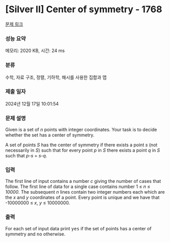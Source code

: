 # [Silver II] Center of symmetry - 1768 

[문제 링크](https://www.acmicpc.net/problem/1768) 

### 성능 요약

메모리: 2020 KB, 시간: 24 ms

### 분류

수학, 자료 구조, 정렬, 기하학, 해시를 사용한 집합과 맵

### 제출 일자

2024년 12월 17일 10:01:54

### 문제 설명

<p>Given is a set of <em>n</em> points with integer coordinates. Your task is to decide whether the set has a center of symmetry.</p>

<p>A set of points <em>S</em> has the center of symmetry if there exists a point <em>s</em> (not necessarily in <em>S</em>) such that for every point <em>p</em> in <em>S</em> there exists a point <em>q</em> in <em>S</em> such that <em>p-s</em> = <em>s-q</em>.</p>

### 입력 

 <p>The first line of input contains a number <em>c</em> giving the number of cases that follow. The first line of data for a single case contains number 1 ≤ <em>n</em> ≤ <em>10000</em>. The subsequent <em>n</em> lines contain two integer numbers each which are the <em>x</em> and <em>y</em> coordinates of a point. Every point is unique and we have that -10000000 ≤ <em>x</em>, <em>y</em> ≤ 10000000.</p>

### 출력 

 <p>For each set of input data print <tt>yes</tt> if the set of points has a center of symmetry and <tt>no</tt> otherwise.</p>

